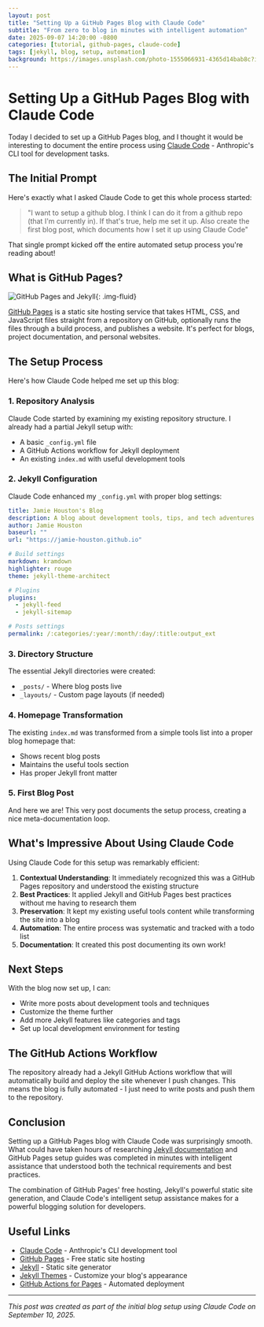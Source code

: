 ```yaml
---
layout: post
title: "Setting Up a GitHub Pages Blog with Claude Code"
subtitle: "From zero to blog in minutes with intelligent automation"
date: 2025-09-07 14:20:00 -0800
categories: [tutorial, github-pages, claude-code]
tags: [jekyll, blog, setup, automation]
background: https://images.unsplash.com/photo-1555066931-4365d14bab8c?ixlib=rb-4.0.3&ixid=M3wxMjA3fDB8MHxwaG90by1wYWdlfHx8fGVufDB8fHx8fA%3D%3D&auto=format&fit=crop&w=2070&q=80
---
```


# Setting Up a GitHub Pages Blog with Claude Code

Today I decided to set up a GitHub Pages blog, and I thought it would be interesting to document the entire process using [Claude Code](https://claude.ai/code) - Anthropic's CLI tool for development tasks.

## The Initial Prompt

Here's exactly what I asked Claude Code to get this whole process started:

> "I want to setup a github blog. I think I can do it from a github repo (that I'm currently in). If that's true, help me set it up. Also create the first blog post, which documents how I set it up using Claude Code"

That single prompt kicked off the entire automated setup process you're reading about!

## What is GitHub Pages?

![GitHub Pages and Jekyll](https://images.unsplash.com/photo-1618477247222-acbdb0e159b3?ixlib=rb-4.0.3&ixid=M3wxMjA3fDB8MHxwaG90by1wYWdlfHx8fGVufDB8fHx8fA%3D%3D&auto=format&fit=crop&w=2128&q=80){: .img-fluid}

[GitHub Pages](https://pages.github.com/) is a static site hosting service that takes HTML, CSS, and JavaScript files straight from a repository on GitHub, optionally runs the files through a build process, and publishes a website. It's perfect for blogs, project documentation, and personal websites.

## The Setup Process

Here's how Claude Code helped me set up this blog:

### 1. Repository Analysis

Claude Code started by examining my existing repository structure. I already had a partial Jekyll setup with:
- A basic `_config.yml` file
- A GitHub Actions workflow for Jekyll deployment
- An existing `index.md` with useful development tools

### 2. Jekyll Configuration

Claude Code enhanced my `_config.yml` with proper blog settings:

```yaml
title: Jamie Houston's Blog
description: A blog about development tools, tips, and tech adventures
author: Jamie Houston
baseurl: ""
url: "https://jamie-houston.github.io"

# Build settings
markdown: kramdown
highlighter: rouge
theme: jekyll-theme-architect

# Plugins
plugins:
  - jekyll-feed
  - jekyll-sitemap

# Posts settings
permalink: /:categories/:year/:month/:day/:title:output_ext
```

### 3. Directory Structure

The essential Jekyll directories were created:
- `_posts/` - Where blog posts live
- `_layouts/` - Custom page layouts (if needed)

### 4. Homepage Transformation

The existing `index.md` was transformed from a simple tools list into a proper blog homepage that:
- Shows recent blog posts
- Maintains the useful tools section
- Has proper Jekyll front matter

### 5. First Blog Post

And here we are! This very post documents the setup process, creating a nice meta-documentation loop.

## What's Impressive About Using Claude Code

Using Claude Code for this setup was remarkably efficient:

1. **Contextual Understanding**: It immediately recognized this was a GitHub Pages repository and understood the existing structure
2. **Best Practices**: It applied Jekyll and GitHub Pages best practices without me having to research them
3. **Preservation**: It kept my existing useful tools content while transforming the site into a blog
4. **Automation**: The entire process was systematic and tracked with a todo list
5. **Documentation**: It created this post documenting its own work!

## Next Steps

With the blog now set up, I can:
- Write more posts about development tools and techniques
- Customize the theme further
- Add more Jekyll features like categories and tags
- Set up local development environment for testing

## The GitHub Actions Workflow

The repository already had a Jekyll GitHub Actions workflow that will automatically build and deploy the site whenever I push changes. This means the blog is fully automated - I just need to write posts and push them to the repository.

## Conclusion

Setting up a GitHub Pages blog with Claude Code was surprisingly smooth. What could have taken hours of researching [Jekyll documentation](https://jekyllrb.com/) and GitHub Pages setup guides was completed in minutes with intelligent assistance that understood both the technical requirements and best practices.

The combination of GitHub Pages' free hosting, Jekyll's powerful static site generation, and Claude Code's intelligent setup assistance makes for a powerful blogging solution for developers.

## Useful Links

- [Claude Code](https://claude.ai/code) - Anthropic's CLI development tool
- [GitHub Pages](https://pages.github.com/) - Free static site hosting
- [Jekyll](https://jekyllrb.com/) - Static site generator
- [Jekyll Themes](https://jekyllrb.com/docs/themes/) - Customize your blog's appearance
- [GitHub Actions for Pages](https://github.com/actions/deploy-pages) - Automated deployment

---

*This post was created as part of the initial blog setup using Claude Code on September 10, 2025.*